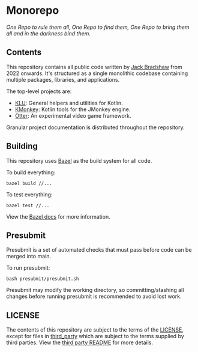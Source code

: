 # Monorepo

*One Repo to rule them all, One Repo to find them, One Repo to bring them all and in the darkness bind them.*

## Contents

This repository contains all public code written by [Jack Bradshaw](https://jackbradshaw.io) from 2022 onwards. It's
structured as a single monolithic codebase containing multiple packages, libraries, and applications.

The top-level projects are:

- [KLU](https://github.com/jack-bradshaw/monorepo/tree/main/java/io/jackbradshaw/klu): General helpers and utilities for
  Kotlin.
- [KMonkey](https://github.com/jack-bradshaw/monorepo/tree/main/java/io/jackbradshaw/kmonkey): Kotlin tools for the
  JMonkey engine.
- [Otter](https://github.com/jack-bradshaw/monorepo/tree/main/java/io/jackbradshaw/otter): An experimental video game
  framework.

Granular project documentation is distributed throughout the repository.

## Building

This repository uses [Bazel](https://bazel.build) as the build system for all code.

To build everything:

```
bazel build //...
```

To test everything:

```
bazel test //...
```

View the [Bazel docs](https://bazel.build) for more information.

## Presubmit

Presubmit is a set of automated checks that must pass before code can be merged into main.

To run presubmit:

```
bash presubmit/presubmit.sh
```

Presubmit may modify the working directory, so committing/stashing all changes before running
presubmit is recommended to avoid lost work.

## LICENSE

The contents of this repository are subject to the terms of the [LICENSE](LICENSE), except for
files in [third_party](third_party) which are subject to the terms supplied by third parties.
View the [third party README](/third_party/README.md) for more details.
